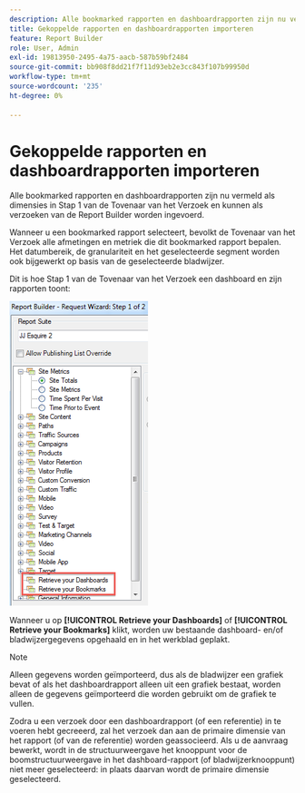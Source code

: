 ```yaml
---
description: Alle bookmarked rapporten en dashboardrapporten zijn nu vermeld als dimensies in Stap 1 van de Tovenaar van het Verzoek en kunnen als verzoeken van de Report Builder worden ingevoerd.
title: Gekoppelde rapporten en dashboardrapporten importeren
feature: Report Builder
role: User, Admin
exl-id: 19813950-2495-4a75-aacb-587b59bf2484
source-git-commit: bb908f8dd21f7f11d93eb2e3cc843f107b99950d
workflow-type: tm+mt
source-wordcount: '235'
ht-degree: 0%

---
```


# Gekoppelde rapporten en dashboardrapporten importeren

Alle bookmarked rapporten en dashboardrapporten zijn nu vermeld als dimensies in Stap 1 van de Tovenaar van het Verzoek en kunnen als verzoeken van de Report Builder worden ingevoerd.

Wanneer u een bookmarked rapport selecteert, bevolkt de Tovenaar van het Verzoek alle afmetingen en metriek die dit bookmarked rapport bepalen. Het datumbereik, de granulariteit en het geselecteerde segment worden ook bijgewerkt op basis van de geselecteerde bladwijzer.

Dit is hoe Stap 1 van de Tovenaar van het Verzoek een dashboard en zijn rapporten toont:

![ Schermafbeelding die de Stap 1 van de Tovenaar van het Verzoek van 2 tonen die uw Dashboards benadrukken en uw Bladwijzers terugwinnen.](assets/import_dashboard_reportlet.png)

Wanneer u op **[!UICONTROL Retrieve your Dashboards]** of **[!UICONTROL Retrieve your Bookmarks]** klikt, worden uw bestaande dashboard- en/of bladwijzergegevens opgehaald en in het werkblad geplakt.

>[!NOTE]
>
>Alleen gegevens worden geïmporteerd, dus als de bladwijzer een grafiek bevat of als het dashboardrapport alleen uit een grafiek bestaat, worden alleen de gegevens geïmporteerd die worden gebruikt om de grafiek te vullen.

Zodra u een verzoek door een dashboardrapport (of een referentie) in te voeren hebt gecreeerd, zal het verzoek dan aan de primaire dimensie van het rapport (of van de referentie) worden geassocieerd. Als u de aanvraag bewerkt, wordt in de structuurweergave het knooppunt voor de boomstructuurweergave in het dashboard-rapport (of bladwijzerknooppunt) niet meer geselecteerd: in plaats daarvan wordt de primaire dimensie geselecteerd.

